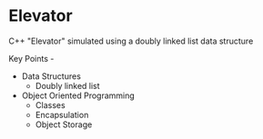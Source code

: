 # Elevator

C++ "Elevator" simulated using a doubly linked list data structure 

Key Points - 

- Data Structures
  - Doubly linked list
- Object Oriented Programming
  - Classes
  - Encapsulation 
  - Object Storage
